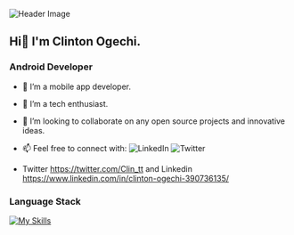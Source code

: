 ![Header Image](https://media.licdn.com/dms/image/D4D16AQH_UeIbS84nJg/profile-displaybackgroundimage-shrink_350_1400/0/1674751137654?e=1681344000&v=beta&t=_3vkO4J5k6pGcY359lKlWBDG6bTD7pMBZxJcpAkpQeA)

## Hi👋 I'm Clinton Ogechi. 

### Android Developer

- 🔭 I’m a mobile app developer.
- 🌱 I’m a tech enthusiast.
- 👯 I’m looking to collaborate on any open source projects and innovative ideas.
- 📫 Feel free to connect with: 
![LinkedIn](https://img.shields.io/badge/linkedin-%230077B5.svg?style=for-the-badge&logo=linkedin&logoColor=white) ![Twitter](https://img.shields.io/badge/Twitter-%231DA1F2.svg?style=for-the-badge&logo=Twitter&logoColor=white)

- Twitter https://twitter.com/Clin_tt and Linkedin https://www.linkedin.com/in/clinton-ogechi-390736135/

### Language Stack

[![My Skills](https://skillicons.dev/icons?i=dart,flutter,firebase,git,github,linux,bash,html,css,bootstrap,aws)](https://skillicons.dev)


